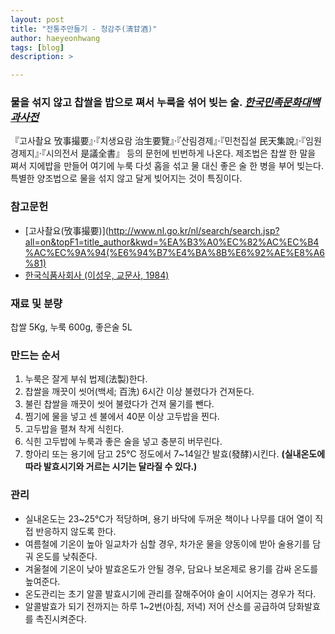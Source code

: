 ```yaml
---
layout: post
title: "전통주만들기 - 청감주(淸甘酒)"
author: haeyeonhwang
tags: [blog]
description: >

---
```


### 물을 섞지 않고 찹쌀을 밥으로 쪄서 누룩을 섞어 빚는 술. [*한국민족문화대백과사전*](http://encykorea.aks.ac.kr/Contents/SearchNavi?keyword=%EC%B2%AD%EA%B0%90%EC%A3%BC&ridx=0&tot=1051)
『고사촬요 攷事撮要』·『치생요람 治生要覽』·『산림경제』·『민천집설 民天集說』·『임원경제지』·『시의전서 是議全書』 등의 문헌에 빈번하게 나온다.
제조법은 찹쌀 한 말을 쪄서 지에밥을 만들어 여기에 누룩 다섯 홉을 섞고 물 대신 좋은 술 한 병을 부어 빚는다. 특별한 양조법으로 물을 섞지 않고 달게 빚어지는 것이 특징이다.

### 참고문헌
* [고사촬요(攷事撮要)](http://www.nl.go.kr/nl/search/search.jsp?all=on&topF1=title_author&kwd=%EA%B3%A0%EC%82%AC%EC%B4%AC%EC%9A%94(%E6%94%B7%E4%BA%8B%E6%92%AE%E8%A6%81)
* [한국식품사회사  (이성우, 교문사, 1984)](http://www.nl.go.kr/nl/search/search.jsp?all=on&topF1=title_author&kwd=%ED%95%9C%EA%B5%AD%EC%8B%9D%ED%92%88%EC%82%AC%ED%9A%8C%EC%82%AC)

### 재료 및 분량
찹쌀 5Kg, 누룩 600g, 좋은술 5L 

### 만드는 순서
1. 누룩은 잘게 부숴 법제(法製)한다.
2. 찹쌀을 깨끗이 씻어(백세; 百洗) 6시간 이상 불렸다가 건져둔다.
3. 불린 찹쌀을 깨끗이 씻어 불렸다가 건져 물기를 뺀다.
4. 찜기에 물을 넣고 센 불에서 40분 이상 고두밥을 찐다.
5. 고두밥을 펼쳐 착게 식힌다.
6. 식힌 고두밥에 누룩과 좋은 술을 넣고 충분히 버무린다.
7. 항아리 또는 용기에 담고 25°C 정도에서 7~14일간 발효(發酵)시킨다.
**(실내온도에 따라 발효시기와 거르는 시기는 달라질 수 있다.)**

### 관리
* 실내온도는 23~25°C가 적당하며, 용기 바닥에 두꺼운 책이나 나무를 대어 열이 직접 반응하지 않도록 한다.
* 여름철에 기온이 높아 일교차가 심할 경우, 차가운 물을 양동이에 받아 술용기를 담궈 온도를 낮춰준다.
* 겨울철에 기온이 낮아 발효온도가 안될 경우, 담요나 보온제로 용기를 감싸 온도를 높여준다.
* 온도관리는 초기 알콜 발효시기에 관리를 잘해주어야 술이 시어지는 경우가 적다.
* 알콜발효가 되기 전까지는 하루 1~2번(아침, 저녁) 저어 산소를 공급하여 당화발효를 촉진시켜준다.